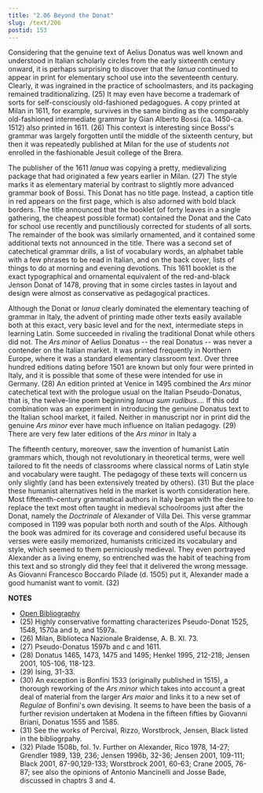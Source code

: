 ```yaml
---
title: "2.06 Beyond the Donat"
slug: /text/206
postid: 153
---
```

Considering that the genuine text of Aelius Donatus was well known and understood in Italian scholarly circles from the early sixteenth century onward, it is perhaps surprising to discover that the *Ianua* continued to appear in print for elementary school use into the seventeenth century. Clearly, it was ingrained in the practice of schoolmasters, and its packaging remained traditionalizing. (25) It may even have become a trademark of sorts for self-consciously old-fashioned pedagogues. A copy printed at Milan in 1611, for example, survives in the same binding as the comparably old-fashioned intermediate grammar by Gian Alberto Bossi (ca. 1450-ca. 1512) also printed in 1611. (26) This context is interesting since Bossi's grammar was largely forgotten until the middle of the sixteenth century, but then it was repeatedly published at Milan for the use of students *not* enrolled in the fashionable Jesuit college of the Brera.

The publisher of the 1611 *Ianua* was copying a pretty, medievalizing package that had originated a few years earlier in Milan. (27) The style marks it as elementary material by contrast to slightly more advanced grammar book of Bossi. This Donat has no title page. Instead, a caption title in red appears on the first page, which is also adorned with bold black borders. The title announced that the booklet (of forty leaves in a single gathering, the cheapest possible format) contained the Donat and the Cato for school use recently and punctiliously corrected for students of all sorts. The remainder of the book was similarly ornamented, and it contained some additional texts not announced in the title. There was a second set of catechetical grammar drills, a list of vocabulary words, an alphabet table with a few phrases to be read in Italian, and on the back cover, lists of things to do at morning and evening devotions. This 1611 booklet is the exact typographical and ornamental equivalent of the red-and-black Jenson Donat of 1478, proving that in some circles tastes in layout and design were almost as conservative as pedagogical practices.

Although the Donat or *Ianua* clearly dominated the elementary teaching of grammar in Italy, the advent of printing made other texts easily available both at this exact, very basic level and for the next, intermediate steps in learning Latin. Some succeeded in rivaling the traditional Donat while others did not. The *Ars minor* of Aelius Donatus -- the real Donatus -- was never a contender on the Italian market. It was printed frequently in Northern Europe, where it was a standard elementary classroom text. Over three hundred editions dating before 1501 are known but only four were printed in Italy, and it is possible that some of these were intended for use in Germany. (28) An edition printed at Venice in 1495 combined the *Ars minor* catechetical text with the prologue usual on the Italian Pseudo-Donatus, that is, the twelve-line poem beginning *Ianua sum rudibus....* If this odd combination was an experiment in introducing the genuine Donatus text to the Italian school market, it failed. Neither in manuscript nor in print did the genuine *Ars minor* ever have much influence on Italian pedagogy. (29) There are very few later editions of the *Ars minor* in Italy a

The fifteenth century, moreover, saw the invention of humanist Latin grammars which, though not revolutionary in theoretical terms, were well tailored to fit the needs of classrooms where classical norms of Latin style and vocabulary were taught. The pedagogy of these texts will concern us only slightly (and has been extensively treated by others). (31) But the place these humanist alternatives held in the market is worth consideration here. Most fifteenth-century grammatical authors in Italy began with the desire to replace the text most often taught in medieval schoolrooms just after the Donat, namely the *Doctrinale* of Alexander of Villa Dei. This verse grammar composed in 1199 was popular both north and south of the Alps. Although the book was admired for its coverage and considered useful because its verses were easily memorized, humanists criticized its vocabulary and style, which seemed to them perniciously medieval. They even portrayed Alexander as a living enemy, so entrenched was the habit of teaching from this text and so strongly did they feel that it delivered the wrong message. As Giovanni Francesco Boccardo Pilade (d. 1505) put it, Alexander made a good humanist want to vomit. (32)

**NOTES**
* [Open Bibliography](/bibliography.pdf)
* (25) Highly conservative formatting characterizes Pseudo-Donat 1525, 1548, 1570a and b, and 1597a.
* (26) Milan, Biblioteca Nazionale Braidense, A. B. XI. 73.
* (27) Pseudo-Donatus 1597b and c and 1611.
* (28) Donatus 1465, 1473, 1475 and 1495; Henkel 1995, 212-218; Jensen 2001, 105-106, 118-123.
* (29) Ising, 31-33.
* (30) An exception is Bonfini 1533 (originally published in 1515), a thorough reworking of the *Ars minor* which takes into account a great deal of material from the larger *Ars maior* and links it to a new set of *Regulae* of Bonfini's own devising. It seems to have been the basis of a further revision undertaken at Modena in the fifteen fifties by Giovanni Briani, Donatus 1555 and 1585.
* (31) See the works of Percival, Rizzo, Worstbrock, Jensen, Black listed in the bibliogrpahy.
* (32) Pilade 1508b, fol. 1v. Further on Alexander, Rico 1978, 14-27; Grendler 1989, 139, 236; Jensen 1996b, 32-36; Jensen 2001, 109-111; Black 2001, 87-90,129-133; Worstbrock 2001, 60-63; Crane 2005, 76-87; see also the opinions of Antonio Mancinelli and Josse Bade, discussed in chaptrs 3 and 4.
